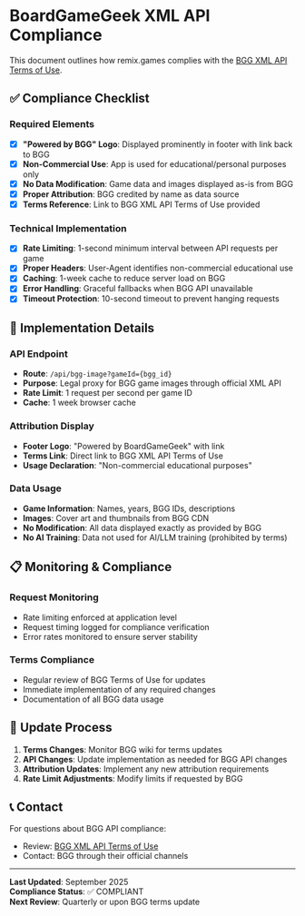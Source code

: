# BoardGameGeek XML API Compliance

This document outlines how remix.games complies with the [BGG XML API Terms of Use](https://boardgamegeek.com/wiki/page/XML_API_Terms_of_Use).

## ✅ Compliance Checklist

### Required Elements
- [x] **"Powered by BGG" Logo**: Displayed prominently in footer with link back to BGG
- [x] **Non-Commercial Use**: App is used for educational/personal purposes only
- [x] **No Data Modification**: Game data and images displayed as-is from BGG
- [x] **Proper Attribution**: BGG credited by name as data source
- [x] **Terms Reference**: Link to BGG XML API Terms of Use provided

### Technical Implementation
- [x] **Rate Limiting**: 1-second minimum interval between API requests per game
- [x] **Proper Headers**: User-Agent identifies non-commercial educational use
- [x] **Caching**: 1-week cache to reduce server load on BGG
- [x] **Error Handling**: Graceful fallbacks when BGG API unavailable
- [x] **Timeout Protection**: 10-second timeout to prevent hanging requests

## 🔧 Implementation Details

### API Endpoint
- **Route**: `/api/bgg-image?gameId={bgg_id}`
- **Purpose**: Legal proxy for BGG game images through official XML API
- **Rate Limit**: 1 request per second per game ID
- **Cache**: 1 week browser cache

### Attribution Display
- **Footer Logo**: "Powered by BoardGameGeek" with link
- **Terms Link**: Direct link to BGG XML API Terms of Use
- **Usage Declaration**: "Non-commercial educational purposes"

### Data Usage
- **Game Information**: Names, years, BGG IDs, descriptions
- **Images**: Cover art and thumbnails from BGG CDN
- **No Modification**: All data displayed exactly as provided by BGG
- **No AI Training**: Data not used for AI/LLM training (prohibited by terms)

## 📋 Monitoring & Compliance

### Request Monitoring
- Rate limiting enforced at application level
- Request timing logged for compliance verification
- Error rates monitored to ensure server stability

### Terms Compliance
- Regular review of BGG Terms of Use for updates
- Immediate implementation of any required changes
- Documentation of all BGG data usage

## 🔄 Update Process

1. **Terms Changes**: Monitor BGG wiki for terms updates
2. **API Changes**: Update implementation as needed for BGG API changes
3. **Attribution Updates**: Implement any new attribution requirements
4. **Rate Limit Adjustments**: Modify limits if requested by BGG

## 📞 Contact

For questions about BGG API compliance:
- Review: [BGG XML API Terms of Use](https://boardgamegeek.com/wiki/page/XML_API_Terms_of_Use)
- Contact: BGG through their official channels

---

**Last Updated**: September 2025  
**Compliance Status**: ✅ COMPLIANT  
**Next Review**: Quarterly or upon BGG terms update
